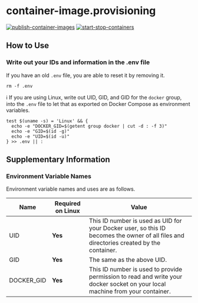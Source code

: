 # container-image.provisioning

[![publish-container-images](https://github.com/mazgi/container-image.provisioning/actions/workflows/publish-container-images.yml/badge.svg)](https://github.com/mazgi/container-image.provisioning/actions/workflows/publish-container-images.yml)
[![start-stop-containers](https://github.com/mazgi/container-image.provisioning/actions/workflows/start-stop-containers.yml/badge.svg)](https://github.com/mazgi/container-image.provisioning/actions/workflows/start-stop-containers.yml)

## How to Use

### Write out your IDs and information in the .env file

If you have an old `.env` file, you are able to reset it by removing it.

```console
rm -f .env
```

:information_source: If you are using Linux, write out UID, GID, and GID for the `docker` group, into the `.env` file to let that as exported on Docker Compose as environment variables.

```console
test $(uname -s) = 'Linux' && {
  echo -e "DOCKER_GID=$(getent group docker | cut -d : -f 3)"
  echo -e "GID=$(id -g)"
  echo -e "UID=$(id -u)"
} >> .env || :
```

## Supplementary Information

### Environment Variable Names

Environment variable names and uses are as follows.

| Name       | Required on Linux | Value                                                                                                                                   |
| ---------- | ----------------- | --------------------------------------------------------------------------------------------------------------------------------------- |
| UID        | **Yes**           | This ID number is used as UID for your Docker user, so this ID becomes the owner of all files and directories created by the container. |
| GID        | **Yes**           | The same as the above UID.                                                                                                              |
| DOCKER_GID | **Yes**           | This ID number is used to provide permission to read and write your docker socket on your local machine from your container.            |
